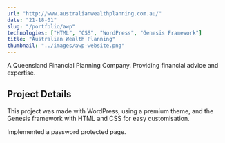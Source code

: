 ```yaml
---
url: "http://www.australianwealthplanning.com.au/"
date: "21-18-01"
slug: "/portfolio/awp"
technologies: ["HTML", "CSS", "WordPress", "Genesis Framework"]
title: "Australian Wealth Planning"
thumbnail: "../images/awp-website.png"
---
```


A Queensland Financial Planning Company. Providing financial advice and expertise.

## Project Details

This project was made with WordPress, using a premium theme, and the Genesis framework with HTML and CSS for easy customisation.

Implemented a password protected page.
